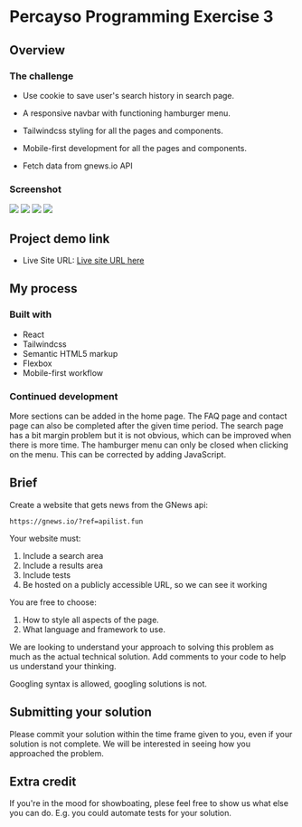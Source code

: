 # Percayso Programming Exercise 3

## Overview

### The challenge

- Use cookie to save user's search history in search page.

- A responsive navbar with functioning hamburger menu.

- Tailwindcss styling for all the pages and components.

- Mobile-first development for all the pages and components.

- Fetch data from gnews.io API

### Screenshot

![](./screenshot/gnews-homepage-desktop.png)
![](./screenshot/gnews-homepage-mobile.png)
![](./screenshot/gnews-searchpage-desktop.png)
![](./screenshot/gnews-searchpage-mobile.png)

## Project demo link

- Live Site URL: [Live site URL here](https://gnews-app-marco.netlify.app)

## My process

### Built with

- React
- Tailwindcss
- Semantic HTML5 markup
- Flexbox
- Mobile-first workflow

### Continued development

More sections can be added in the home page. The FAQ page and contact page can also be completed after the given time period. The search page has a bit margin problem but it is not obvious, which can be improved when there is more time. The hamburger menu can only be closed when clicking on the menu. This can be corrected by adding JavaScript.

## Brief

Create a website that gets news from the GNews api:

    https://gnews.io/?ref=apilist.fun

Your website must:

1. Include a search area
2. Include a results area
3. Include tests
4. Be hosted on a publicly accessible URL, so we can see it working

You are free to choose:

1. How to style all aspects of the page.
2. What language and framework to use.

We are looking to understand your approach to solving this problem as much as the actual technical solution. Add comments to your code to help us understand your thinking.

Googling syntax is allowed, googling solutions is not.

## Submitting your solution

Please commit your solution within the time frame given to you, even if your solution is not complete. We will be interested in seeing how you approached the problem.

## Extra credit

If you're in the mood for showboating, plese feel free to show us what else you can do. E.g. you could automate tests for your solution.
